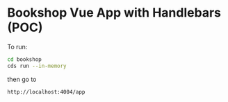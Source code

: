 # Bookshop Vue App with Handlebars (POC)

To run:
```bash
cd bookshop
cds run --in-memory
```
then go to
```
http://localhost:4004/app
```


